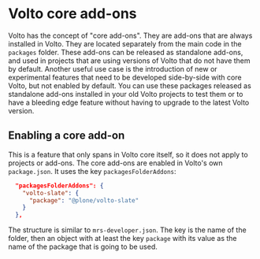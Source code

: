 # Volto core add-ons

Volto has the concept of "core add-ons".
They are add-ons that are always installed in Volto.
They are located separately from the main code in the `packages` folder.
These add-ons can be released as standalone add-ons, and used in projects that are using versions of Volto that do not have them by default.
Another useful use case is the introduction of new or experimental features that need to be developed side-by-side with core Volto, but not enabled by default.
You can use these packages released as standalone add-ons installed in your old Volto projects to test them or to have a bleeding edge feature without having to upgrade to the latest Volto version.

## Enabling a core add-on

This is a feature that only spans in Volto core itself, so it does not apply to projects or add-ons.
The core add-ons are enabled in Volto's own `package.json`.
It uses the key `packagesFolderAddons`:

```json
  "packagesFolderAddons": {
    "volto-slate": {
      "package": "@plone/volto-slate"
    }
  },
```

The structure is similar to `mrs-developer.json`.
The key is the name of the folder, then an object with at least the key `package` with its value as the name of the package that is going to be used.
